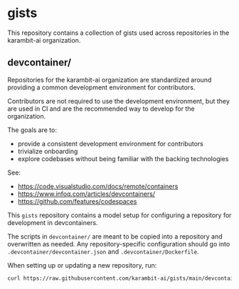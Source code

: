 # gists

This repository contains a collection of gists used across repositories in the
karambit-ai organization.

## devcontainer/

Repositories for the karambit-ai organization are standardized around providing
a common development environment for contributors.

Contributors are not required to use the development environment, but they are
used in CI and are the recommended way to develop for the organization.

The goals are to:

- provide a consistent development environment for contributors
- trivialize onboarding
- explore codebases without being familiar with the backing technologies

See:

- https://code.visualstudio.com/docs/remote/containers
- https://www.infoq.com/articles/devcontainers/
- https://github.com/features/codespaces

This `gists` repository contains a model setup for configuring a repository for
development in devcontainers.

The scripts in `devcontainer/` are meant to be copied into a repository and
overwritten as needed. Any repository-specific configuration should go into
`.devcontainer/devcontainer.json` and `.devcontainer/Dockerfile`.

When setting up or updating a new repository, run:

```bash
curl https://raw.githubusercontent.com/karambit-ai/gists/main/devcontainer/bootstrap.sh | bash
```
